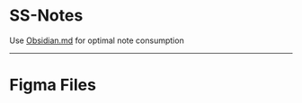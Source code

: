 # SS-Notes
Use [Obsidian.md](https://obsidian.md) for optimal note consumption

---
# Figma Files


